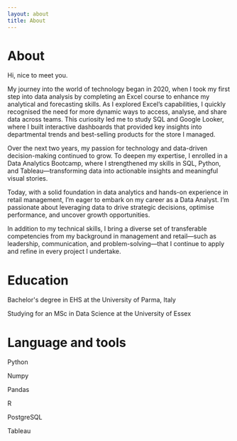 ```yaml
---
layout: about
title: About
---
```


# About

Hi, nice to meet you.

My journey into the world of technology began in 2020, when I took my first step into data analysis by completing an Excel course to enhance my analytical and forecasting skills. As I explored Excel’s capabilities, I quickly recognised the need for more dynamic ways to access, analyse, and share data across teams. This curiosity led me to study SQL and Google Looker, where I built interactive dashboards that provided key insights into departmental trends and best-selling products for the store I managed.

Over the next two years, my passion for technology and data-driven decision-making continued to grow. To deepen my expertise, I enrolled in a Data Analytics Bootcamp, where I strengthened my skills in SQL, Python, and Tableau—transforming data into actionable insights and meaningful visual stories.

Today, with a solid foundation in data analytics and hands-on experience in retail management, I’m eager to embark on my career as a Data Analyst. I’m passionate about leveraging data to drive strategic decisions, optimise performance, and uncover growth opportunities.

In addition to my technical skills, I bring a diverse set of transferable competencies from my background in management and retail—such as leadership, communication, and problem-solving—that I continue to apply and refine in every project I undertake.

# Education

Bachelor's degree in EHS at the University of Parma, Italy

Studying for an MSc in Data Science at the University of Essex

# Language and tools

Python

Numpy

Pandas

R

PostgreSQL

Tableau
